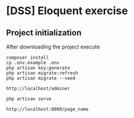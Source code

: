 # [DSS] Eloquent exercise

## Project initialization

After downloading the project execute
```shell
composer install
cp .env.example .env
php artisan key:generate
php artisan migrate:refresh
php artisan migrate --seed

http://localhost/adminer

php artisan serve

http://localhost:8000/page_name

```
